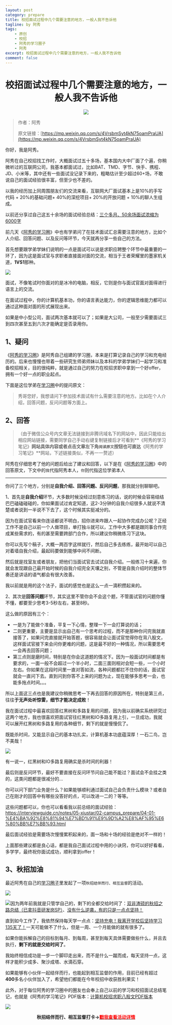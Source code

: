 ```yaml
---
layout: post
category: prepare
title: 校招面试过程中几个需要注意的地方，一般人我不告诉他
tagline: by 阿秀
tags:
    - 原创
    - 校招
    - 阿秀的学习圈子
    - 阿秀
excerpt: 校招面试过程中几个需要注意的地方，一般人我不告诉他
comment: false
---
```




<h1 align="center">
 校招面试过程中几个需要注意的地方，一般人我不告诉他
</h1>
<div align="center">
  <a href="/notes/05-xiustar/01-xiustar_reading_guide/01-introduce.html#阿秀组建了一个校招学习圈子">
      <img src="https://axiu-image-bed.oss-cn-shanghai.aliyuncs.com/img/202206190108471.png">
  </a></div>



>作者：阿秀
>
>原文链接：[https://mp.weixin.qq.com/s/4VrsbmSyt4kN75oamPraUA](https://mp.weixin.qq.com/s/4VrsbmSyt4kN75oamPraUA)



你好，我是阿秀。

阿秀在自己校招找工作时，大概面试过五十多场，基本国内大中厂面了个遍，你稍微听过的互联网公司，我基本都面试过，比如BAT、TMD、字节、快手、携程、JD、小米等，其中还有一些面试没记录下来的，粗略估计至少超过60+场，不敢说自己的面试经验很丰富，但至少也不差的。

以我的经历加上同周围朋友们的交流来看，互联网大厂面试基本上是10%的手写代码 + 20%的基础问题+ 40%的深挖项目+ 20%的开放问题 + 10%的聊人生组成。

以前还分享过自己这五十余场的面试经验总结：[三个多月、50余场面试浓缩为6000字](http://mp.weixin.qq.com/s?__biz=Mzg2MDU0ODM3MA==&mid=2247491127&idx=1&sn=c81ded71410bc56fc5a44a170c826bdb&chksm=ce25e24af9526b5c5ef21d67d7664651a8209df6566cb3b3049dfff1702a9b309bef5d67d392&scene=21#wechat_redirect)

前几天《[阿秀的学习圈](http://mp.weixin.qq.com/s?__biz=Mzg2MDU0ODM3MA==&mid=2247503490&idx=1&sn=c0774b72d6db21f49a3ffb9bf500dd29&chksm=ce2632fff951bbe947883131ec62d4f3746355b7f2466a5b2a6c463de36ed9db80954299b6c6&scene=21#wechat_redirect)》中也有学弟问了在技术面试汇总需要注意的地方，比如个人介绍、回答问题、以及反问等环节，今天就再分享一些自己的方法。

首先想要跟学弟学妹们说明的一点是面试可以说是求职应聘整个环节中最重要的一环了，因为这是面试官与求职者直接面对面的交流，相当于王者荣耀里的墨家机关道，**1VS1**那种。

![](https://axiu-image-bed.oss-cn-shanghai.aliyuncs.com/img/202206240100770.png)

面试，不像笔试时你面对的是冰冷的电脑，相反，它则是你与面试官面对面得进行语言上的交流。

在面试过程中，你的计算机基本功，你的语言表达能力，你的逻辑思维能力都可以通过这种面对面的形式展现出来。

如果是中小型公司，面试两次基本就可以了；如果是大公司，一般至少需要面试三到四次甚至五到六次才能确定是否录用你。



## 1、疑问

《[阿秀的学习圈](/notes/05-xiustar/01-xiustar_reading_guide/01-introduce.md)》是阿秀自己组建的学习圈，本来是打算记录自己的学习和充电经历的。后来也慢慢也带着一些研究生师弟师妹以及本科的学弟学妹们一起学习和准备校招相关，目的很纯粹，就是通过自己的努力在校招求职中拿到一个好offer，拥有一个好一点的职业起点。

下面是这位学弟在[学习圈](/notes/05-xiustar/01-xiustar_reading_guide/01-introduce.md)中的提问原文：

> 秀哥您好，我想请问下参加技术面试有什么需要注意的地方。比如在个人介绍，回答问题，反问问题等方面上。



## 2、回答

> （由于微信公众号内文章无法链接到非腾讯域名下的网站中，因此只能给出相应网站链接，需要同学自己手动右键复制链接后才可看到**《阿秀的学习笔记》**网站具体内容或者点击文章左下角`阅读原文`按钮也可直达**《阿秀的学习笔记》**网站，下述链接类似，不再一一赘述）



阿秀在仔细思考了他的问题后给出了建议和回答，以下是在《[阿秀的学习圈](http://mp.weixin.qq.com/s?__biz=Mzg2MDU0ODM3MA==&mid=2247503490&idx=1&sn=c0774b72d6db21f49a3ffb9bf500dd29&chksm=ce2632fff951bbe947883131ec62d4f3746355b7f2466a5b2a6c463de36ed9db80954299b6c6&scene=21#wechat_redirect)》中的回答原文，下文中的`我`代指阿秀本人，`你`则代指这位学弟本人

------

你问了三个地方，分别是**自我介绍、回答问题、反问问题**，那我就分别聊聊吧。

1、首先是**自我介绍**环节，大多数时候没经过刻意练习的话，说的时候会容易结结巴巴磕磕碰碰的，你如果面试过肯定知道，这2-3分钟的自我介绍很多人就说不清楚或者说到一半说不下去了，这个时候其实挺减分的。

因为在面试官看来你连话都说不明白，招你进来咋跟人一起协作完成办公呢？正经工作不是自己以前一个人做项目，单打独斗就可以，工作中大多都是跟同事合作完成某些需求的，有的甚至需要跨部门合作，所以建议你稍微练习下这块。

你可以先写个稿子，大概一两百字这样就行，然后自己多去练练，最开始可以自己对着墙自我介绍，最起码要做到能够中间不间断。

然后就是找室友或者朋友，把他们当面试官去试试自我介绍。一般练习十来遍，你就会发现跟自己最开始时候的自我介绍完全天壤之别，不管是自我介绍时的整体节奏还是讲话的语气都会有很大改善。

我以前就是用的这个法子，面试的感觉也是这么一点一滴积攒起来的。

2、其次是**回答问题**环节，其实这里不管你会不会这个题，不管面试官的问题你懂不懂，都要至少思考3-5秒左右，甚至8秒。

这么做的原因有三个：

- 一是为了能做个准备，平复一下心情，整理一下一会打算说的话；
- 二则更重要，主要是显示出自己有一个思考的过程，而不是那种你问完我就直接答了，如果问完直接就开始答题，很容易就会让面试官觉得你在背八股文，这样面试官接下来会问你更难的问题，这是最不好的一种情况，所以需要思考一会再去回答问题；
- 第三点则是磨时间，特别是在你会这道题的情况下。因为一般面试时间都是有要求的，一面一般不会超过一个半小时，二面三面则相对会短一些，一个小时左右。你如果在这段时间里一直对答如流，各种问题都拦不住你的话，面试官就会一直问下去。直到问到你答不上来的问题为止，现在能够多思考一会，也能多拖点时间。。。

所以上面这三点也是我建议你稍微思考一下再去回答的原因所在，特别是第三点，往往**于无声处听惊雷，细节才能决定成败**！

我在面试过程中最喜欢回答红黑树和多路复用的问题，因为我以前确实系统研究过这两个地方，我也很喜欢把面试官往红黑树和IO多路复用上引，一旦成功，我就可以展开红黑树和多路复用的各种细节，剩下的就是慢慢侃了。

既能杀时间，又能显示自己的基本功扎实，计算机基本功底蕴深厚！一石二鸟，岂不美哉！

![](https://axiu-image-bed.oss-cn-shanghai.aliyuncs.com/img/202206240100329.png)

有一说一，红黑树和IO多路复用确实是杀时间的利器！



最后则是反问环节，最好不要直接在反问环节问自己能不能过？面试会不会挂之类的，这类问题都是很减分的…

你可以问下部门业务是什么？如果能够顺利通过面试自己会负责什么模块？或者自己在刚才的回答中有哪些没答好的点，可以改进一二的？等等。

这些问题都可以，你也可以看看我以前总结的面试经验：https://interviewguide.cn/notes/05-xiustar/02-campus_prepare/04-01-%E4%BA%92%E8%81%94%E7%BD%91%E9%9D%A2%E8%AF%95%E6%80%BB%E7%BB%93.html

最后面试经验是需要场次慢慢累积起来的，面一场和十场的经验是绝对不一样的！

上面那些建议都是良心话，都是我自己面试过程中用的小诀窍，你可以好好看看，多学学，最终祝你面试成功，顺利拿到offer！

## 3、秋招加油

最近阿秀在自己的[学习圈子](http://mp.weixin.qq.com/s?__biz=Mzg2MDU0ODM3MA==&mid=2247503490&idx=1&sn=c0774b72d6db21f49a3ffb9bf500dd29&chksm=ce2632fff951bbe947883131ec62d4f3746355b7f2466a5b2a6c463de36ed9db80954299b6c6&scene=21#wechat_redirect)里发起了一项`秋招结伴而行、相互监督`的活动。

![](https://axiu-image-bed.oss-cn-shanghai.aliyuncs.com/img/202206181602774.png)

![](https://axiu-image-bed.oss-cn-shanghai.aliyuncs.com/img/202206181602169.png)因为两年前我就是只管学自己的，剩下的全都交给时间了：[双非渣硕的秋招之路总结（已拿抖音研发岗SP）](http://mp.weixin.qq.com/s?__biz=Mzg2MDU0ODM3MA==&mid=2247484185&idx=1&sn=39728960ae985a4ecda34da4fb076865&chksm=ce25ff64f95276727955bf6eb0838763c4864fa923d59440a4a3025f8b81df4fab219cba0a8f&scene=21#wechat_redirect)、[没有什么逆袭，有的只是一点点坚持！](http://mp.weixin.qq.com/s?__biz=Mzg2MDU0ODM3MA==&mid=2247490699&idx=1&sn=0f7a1ee4100a310d679f5ab84fbfa3bc&chksm=ce25e0f6f95269e08c740d212bc7b0d7a4f9a5c01b9a5fff7ed92c30f2348638a3b0c829374e&scene=21#wechat_redirect)

直到如今工作了，我依然保持每天学一点点：[坚持充电！我离开学校后坚持学习135天了！](http://mp.weixin.qq.com/s?__biz=Mzg2MDU0ODM3MA==&mid=2247502656&idx=1&sn=f277a32fe401896bf35744baff6e16b1&chksm=ce26373df951be2b5bb79d9b5a98bdfce33effe9a078ef3bcef535c69a3ec9ddab0a0155d93a&scene=21#wechat_redirect)一天可能做不了什么，但是一周、一个月能做的就有很多了。

如果你能拆解自己的目标到每月、到每周，甚至到每天具体需要做些什么，并且去执行，**剩下的就是交给时间了**。

我始终相信成功是一步一个脚印走出来，而不是什么一蹴而成，每天坚持一点，这样才能积少成多、聚沙成塔、水滴石穿。

如果能够有小伙伴一起结伴而行，也能起到相互监督的作用，目前已经有超过**400**多名小伙伴加入了，希望他们都能在今年校招中收获胜利果实！

此外，对于每位阿秀的学习圈中的圈友也会奉上自己以前的学习和校招面试总结笔记，也就是《阿秀的学习笔记》PDF版本：[计算机校招求职八股文PDF版本](http://mp.weixin.qq.com/s?__biz=Mzg2MDU0ODM3MA==&mid=2247503555&idx=1&sn=7bfa20dc7c494187630eb48d8a383ede&chksm=ce2632bef951bba8424f4c3f20747cbafc454a664e533896baebdc54328c47dc6a9eeedec162&scene=21#wechat_redirect)

![](https://axiu-image-bed.oss-cn-shanghai.aliyuncs.com/img/202206181602298.png)

<div align="center" style="font-weight: bold">秋招结伴而行、相互监督打卡-><a href="http://mp.weixin.qq.com/s?__biz=Mzg2MDU0ODM3MA==&mid=2247503490&idx=1&sn=c0774b72d6db21f49a3ffb9bf500dd29&chksm=ce2632fff951bbe947883131ec62d4f3746355b7f2466a5b2a6c463de36ed9db80954299b6c6&scene=21#wechat_redirect"><span style="color:red">戳我查看活动详情</span></a>
</div>




